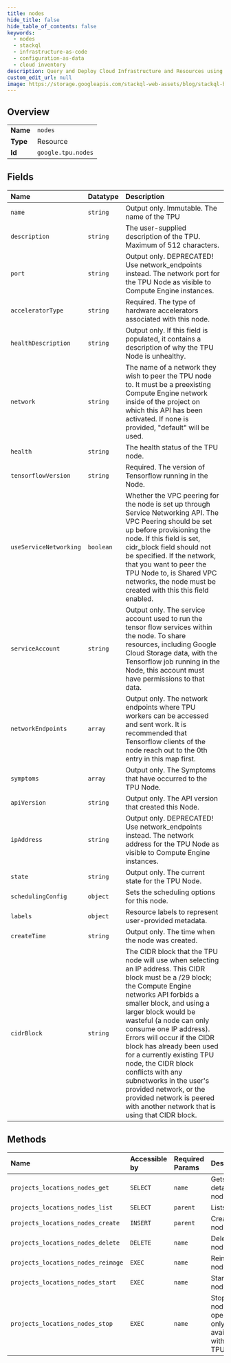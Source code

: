 ```yaml
---
title: nodes
hide_title: false
hide_table_of_contents: false
keywords:
  - nodes
  - stackql
  - infrastructure-as-code
  - configuration-as-data
  - cloud inventory
description: Query and Deploy Cloud Infrastructure and Resources using SQL
custom_edit_url: null
image: https://storage.googleapis.com/stackql-web-assets/blog/stackql-blog-post-featured-image.png
---
```

  
    

## Overview
<table><tbody>
<tr><td><b>Name</b></td><td><code>nodes</code></td></tr>
<tr><td><b>Type</b></td><td>Resource</td></tr>
<tr><td><b>Id</b></td><td><code>google.tpu.nodes</code></td></tr>
</tbody></table>

## Fields
| Name | Datatype | Description |
|:-----|:---------|:------------|
| `name` | `string` | Output only. Immutable. The name of the TPU |
| `description` | `string` | The user-supplied description of the TPU. Maximum of 512 characters. |
| `port` | `string` | Output only. DEPRECATED! Use network_endpoints instead. The network port for the TPU Node as visible to Compute Engine instances. |
| `acceleratorType` | `string` | Required. The type of hardware accelerators associated with this node. |
| `healthDescription` | `string` | Output only. If this field is populated, it contains a description of why the TPU Node is unhealthy. |
| `network` | `string` | The name of a network they wish to peer the TPU node to. It must be a preexisting Compute Engine network inside of the project on which this API has been activated. If none is provided, "default" will be used. |
| `health` | `string` | The health status of the TPU node. |
| `tensorflowVersion` | `string` | Required. The version of Tensorflow running in the Node. |
| `useServiceNetworking` | `boolean` | Whether the VPC peering for the node is set up through Service Networking API. The VPC Peering should be set up before provisioning the node. If this field is set, cidr_block field should not be specified. If the network, that you want to peer the TPU Node to, is Shared VPC networks, the node must be created with this this field enabled. |
| `serviceAccount` | `string` | Output only. The service account used to run the tensor flow services within the node. To share resources, including Google Cloud Storage data, with the Tensorflow job running in the Node, this account must have permissions to that data. |
| `networkEndpoints` | `array` | Output only. The network endpoints where TPU workers can be accessed and sent work. It is recommended that Tensorflow clients of the node reach out to the 0th entry in this map first. |
| `symptoms` | `array` | Output only. The Symptoms that have occurred to the TPU Node. |
| `apiVersion` | `string` | Output only. The API version that created this Node. |
| `ipAddress` | `string` | Output only. DEPRECATED! Use network_endpoints instead. The network address for the TPU Node as visible to Compute Engine instances. |
| `state` | `string` | Output only. The current state for the TPU Node. |
| `schedulingConfig` | `object` | Sets the scheduling options for this node. |
| `labels` | `object` | Resource labels to represent user-provided metadata. |
| `createTime` | `string` | Output only. The time when the node was created. |
| `cidrBlock` | `string` | The CIDR block that the TPU node will use when selecting an IP address. This CIDR block must be a /29 block; the Compute Engine networks API forbids a smaller block, and using a larger block would be wasteful (a node can only consume one IP address). Errors will occur if the CIDR block has already been used for a currently existing TPU node, the CIDR block conflicts with any subnetworks in the user's provided network, or the provided network is peered with another network that is using that CIDR block. |
## Methods
| Name | Accessible by | Required Params | Description |
|:-----|:--------------|:----------------|:------------|
| `projects_locations_nodes_get` | `SELECT` | `name` | Gets the details of a node. |
| `projects_locations_nodes_list` | `SELECT` | `parent` | Lists nodes. |
| `projects_locations_nodes_create` | `INSERT` | `parent` | Creates a node. |
| `projects_locations_nodes_delete` | `DELETE` | `name` | Deletes a node. |
| `projects_locations_nodes_reimage` | `EXEC` | `name` | Reimages a node's OS. |
| `projects_locations_nodes_start` | `EXEC` | `name` | Starts a node. |
| `projects_locations_nodes_stop` | `EXEC` | `name` | Stops a node, this operation is only available with single TPU nodes. |
